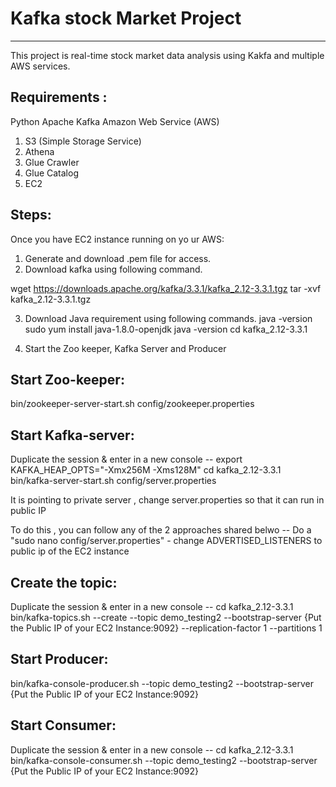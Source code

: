 # Kafka stock Market Project
----------------------------------------
This project is real-time stock market data analysis using Kakfa and multiple AWS services.




Requirements : 
----------------------------------------
Python
Apache Kafka
Amazon Web Service (AWS)
1. S3 (Simple Storage Service)
2. Athena
3. Glue Crawler
4. Glue Catalog
5. EC2

Steps:
----------------------------------------
Once you have EC2 instance running on yo ur AWS:

1. Generate and download .pem file for access.
2. Download kafka using following command.

wget https://downloads.apache.org/kafka/3.3.1/kafka_2.12-3.3.1.tgz
tar -xvf kafka_2.12-3.3.1.tgz

3. Download Java requirement using following commands.
java -version
sudo yum install java-1.8.0-openjdk
java -version
cd kafka_2.12-3.3.1

4. Start the Zoo keeper, Kafka Server and Producer

Start Zoo-keeper:
-------------------------------
bin/zookeeper-server-start.sh config/zookeeper.properties


Start Kafka-server:
----------------------------------------
Duplicate the session & enter in a new console --
export KAFKA_HEAP_OPTS="-Xmx256M -Xms128M"
cd kafka_2.12-3.3.1
bin/kafka-server-start.sh config/server.properties

It is pointing to private server , change server.properties so that it can run in public IP 

To do this , you can follow any of the 2 approaches shared belwo --
Do a "sudo nano config/server.properties" - change ADVERTISED_LISTENERS to public ip of the EC2 instance


Create the topic:
-----------------------------
Duplicate the session & enter in a new console --
cd kafka_2.12-3.3.1
bin/kafka-topics.sh --create --topic demo_testing2 --bootstrap-server {Put the Public IP of your EC2 Instance:9092} --replication-factor 1 --partitions 1

Start Producer:
--------------------------
bin/kafka-console-producer.sh --topic demo_testing2 --bootstrap-server {Put the Public IP of your EC2 Instance:9092} 

Start Consumer:
-------------------------
Duplicate the session & enter in a new console --
cd kafka_2.12-3.3.1
bin/kafka-console-consumer.sh --topic demo_testing2 --bootstrap-server {Put the Public IP of your EC2 Instance:9092}
